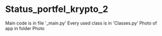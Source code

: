 # Status_portfel_krypto_2
Main code is in file '_main.py'
Every used class is in 'Classes.py'
Photo of app in folder Photo
